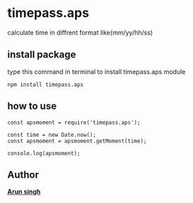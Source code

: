 # timepass.aps

calculate time in diffrent format like(mm/yy/hh/ss)

## install package

type this command in terminal to install timepass.aps module

`npm install timepass.aps`

## how to use

```
const apsmoment = require('timepass.aps');

const time = new Date.now();
const apsmoment = apsmoment.getMoment(time);

console.log(apsmoment);
```

## Author

[**Arun singh**](http://github.com/arunsingh28)


